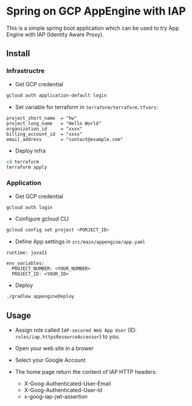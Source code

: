 # Spring on GCP AppEngine with IAP

This is a simple spring boot application which can be used to try App Engine with IAP (Identity Aware Proxy).

## Install

### Infrastructre

- Get GCP credential

```bash
gcloud auth application-default login
```

- Set variable for terraform in ``terraform/terraform.tfvars``:

```
project_short_name  = "hw"
project_long_name   = "Hello World"
organization_id     = "xxxx"
billing_account_id  = "xxxx"
email_address       = "contact@example.com"
```

- Deploy infra

```bash
cd terraform
terraform apply
```

### Application

- Get GCP credential

```bash
gcloud auth login
```

- Configure gcloud CLI

```bash
gcloud config set project <PORJECT_ID>
```

- Define App settings in ``src/main/appengine/app.yaml``

```
runtime: java11

env_variables:
  PROJECT_NUMBER: <YOUR_NUMBER>
  PROJECT_ID: <YOUR_ID>
```

- Deploy

```bash
./gradlew appengineDeploy
```

## Usage

- Assign role called `IAP-secured Web App User` (ID: ``roles/iap.httpsResourceAccessor``) to you.

- Open your web site in a brower

- Select your Google Account

- The home page return the content of IAP HTTP headers:

  - X-Goog-Authenticated-User-Email
  - X-Goog-Authenticated-User-Id
  - x-goog-iap-jwt-assertion
